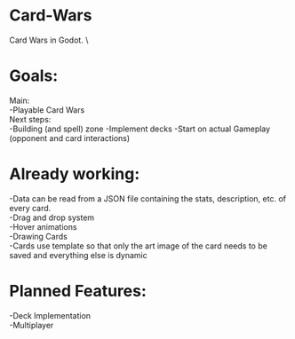 # Card-Wars
Card Wars in Godot. \

# Goals: 
Main: \
  -Playable Card Wars \
Next steps: \
  -Building (and spell) zone
  -Implement decks
  -Start on actual Gameplay (opponent and card interactions)

# Already working:
  -Data can be read from a JSON file containing the stats, description, etc. of every card. \
  -Drag and drop system \
  -Hover animations \
  -Drawing Cards \
  -Cards use template so that only the art image of the card needs to be saved and everything else is dynamic

# Planned Features: 
  -Deck Implementation \
  -Multiplayer
